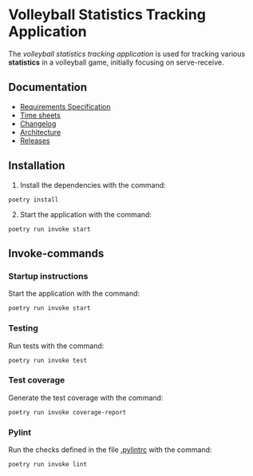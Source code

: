 # Volleyball Statistics Tracking Application

The _volleyball statistics tracking application_ is used for tracking various **statistics** in a volleyball game, initially focusing on serve-receive.

## Documentation

- [Requirements Specification](https://github.com/rautiais/ot-harjoitustyo/blob/main/volleystats-app/dokumentaatio/vaatimusmaarittely.md)
- [Time sheets](https://github.com/rautiais/ot-harjoitustyo/blob/main/volleystats-app/dokumentaatio/tuntikirjanpito.md)
- [Changelog](https://github.com/rautiais/ot-harjoitustyo/blob/main/volleystats-app/dokumentaatio/changelog.md)
- [Architecture](https://github.com/rautiais/ot-harjoitustyo/blob/main/volleystats-app/dokumentaatio/arkkitehtuuri.md)
- [Releases](https://github.com/rautiais/ot-harjoitustyo/releases/tag/viikko5)

## Installation

1. Install the dependencies with the command:

```
poetry install
```

2. Start the application with the command:

```
poetry run invoke start
```

## Invoke-commands

### Startup instructions

Start the application with the command:

```
poetry run invoke start
```

### Testing

Run tests with the command:

```
poetry run invoke test
```

### Test coverage

Generate the test coverage with the command:

```
poetry run invoke coverage-report
```

### Pylint

Run the checks defined in the file [.pylintrc](https://github.com/rautiais/ot-harjoitustyo/blob/main/volleystats-app/.pylintrc) with the command:

```
poetry run invoke lint
```
